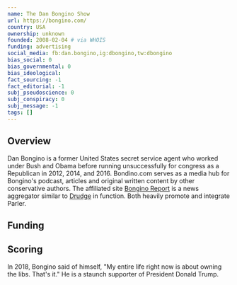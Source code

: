 ```yaml
---
name: The Dan Bongino Show
url: https://bongino.com/
country: USA
ownership: unknown
founded: 2008-02-04 # via WHOIS
funding: advertising
social_media: fb:dan.bongino,ig:dbongino,tw:dbongino
bias_social: 0
bias_governmental: 0
bias_ideological:
fact_sourcing: -1
fact_editorial: -1
subj_pseudoscience: 0
subj_conspiracy: 0
subj_message: -1
tags: []
---
```


## Overview
Dan Bongino is a former United States secret service agent who worked under Bush and Obama before running unsuccessfully for congress as a Republican in 2012, 2014, and 2016. Bondino.com serves as a media hub for Bongino's podcast, articles and original written content by other conservative authors. The affiliated site [Bongino Report](https://bonginoreport.com/) is a news aggregator similar to [Drudge](/drudge) in function. Both heavily promote and integrate Parler.

## Funding

## Scoring
In 2018, Bongino said of himself, "My entire life right now is about owning the libs. That's it." He is a staunch supporter of President Donald Trump.
